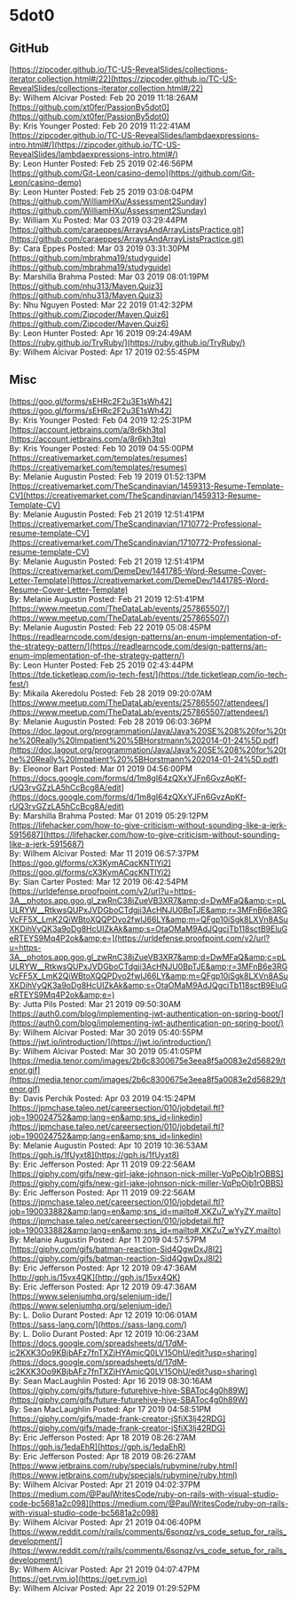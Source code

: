 # 5dot0
## GitHub<br/>
[https://zipcoder.github.io/TC-US-RevealSlides/collections-iterator,collection.html#/22](https://zipcoder.github.io/TC-US-RevealSlides/collections-iterator,collection.html#/22)<br/>By: Wilhem Alcivar Posted: Feb 20 2019 11:18:26AM<br/>[https://github.com/xt0fer/PassionBy5dot0](https://github.com/xt0fer/PassionBy5dot0)<br/>By: Kris Younger Posted: Feb 20 2019 11:22:41AM<br/>[https://zipcoder.github.io/TC-US-RevealSlides/lambdaexpressions-intro.html#/](https://zipcoder.github.io/TC-US-RevealSlides/lambdaexpressions-intro.html#/)<br/>By: Leon Hunter Posted: Feb 25 2019 02:46:56PM<br/>[https://github.com/Git-Leon/casino-demo](https://github.com/Git-Leon/casino-demo)<br/>By: Leon Hunter Posted: Feb 25 2019 03:08:04PM<br/>[https://github.com/WilliamHXu/Assessment2Sunday](https://github.com/WilliamHXu/Assessment2Sunday)<br/>By: William Xu Posted: Mar 03 2019 03:29:44PM<br/>[https://github.com/caraeppes/ArraysAndArrayListsPractice.git](https://github.com/caraeppes/ArraysAndArrayListsPractice.git)<br/>By: Cara Eppes Posted: Mar 03 2019 03:31:30PM<br/>[https://github.com/mbrahma19/studyguide](https://github.com/mbrahma19/studyguide)<br/>By: Marshilla Brahma Posted: Mar 03 2019 08:01:19PM<br/>[https://github.com/nhu313/Maven.Quiz3](https://github.com/nhu313/Maven.Quiz3)<br/>By: Nhu Nguyen Posted: Mar 22 2019 01:42:32PM<br/>[https://github.com/Zipcoder/Maven.Quiz6](https://github.com/Zipcoder/Maven.Quiz6)<br/>By: Leon Hunter Posted: Apr 16 2019 09:24:49AM<br/>[https://ruby.github.io/TryRuby/](https://ruby.github.io/TryRuby/)<br/>By: Wilhem Alcivar Posted: Apr 17 2019 02:55:45PM<br/>
## Misc<br/>
[https://goo.gl/forms/sEHRc2F2u3E1sWh42](https://goo.gl/forms/sEHRc2F2u3E1sWh42)<br/>By: Kris Younger Posted: Feb 04 2019 12:25:31PM<br/>[https://account.jetbrains.com/a/8r6kh3tq](https://account.jetbrains.com/a/8r6kh3tq)<br/>By: Kris Younger Posted: Feb 10 2019 04:55:00PM<br/>[https://creativemarket.com/templates/resumes](https://creativemarket.com/templates/resumes)<br/>By: Melanie Augustin Posted: Feb 19 2019 01:52:13PM<br/>[https://creativemarket.com/TheScandinavian/1459313-Resume-Template-CV](https://creativemarket.com/TheScandinavian/1459313-Resume-Template-CV)<br/>By: Melanie Augustin Posted: Feb 21 2019 12:51:41PM<br/>[https://creativemarket.com/TheScandinavian/1710772-Professional-resume-template-CV](https://creativemarket.com/TheScandinavian/1710772-Professional-resume-template-CV)<br/>By: Melanie Augustin Posted: Feb 21 2019 12:51:41PM<br/>[https://creativemarket.com/DemeDev/1441785-Word-Resume-Cover-Letter-Template](https://creativemarket.com/DemeDev/1441785-Word-Resume-Cover-Letter-Template)<br/>By: Melanie Augustin Posted: Feb 21 2019 12:51:41PM<br/>[https://www.meetup.com/TheDataLab/events/257865507/](https://www.meetup.com/TheDataLab/events/257865507/)<br/>By: Melanie Augustin Posted: Feb 22 2019 05:08:45PM<br/>[https://readlearncode.com/design-patterns/an-enum-implementation-of-the-strategy-pattern/](https://readlearncode.com/design-patterns/an-enum-implementation-of-the-strategy-pattern/)<br/>By: Leon Hunter Posted: Feb 25 2019 02:43:44PM<br/>[https://tde.ticketleap.com/io-tech-fest/](https://tde.ticketleap.com/io-tech-fest/)<br/>By: Mikaila Akeredolu Posted: Feb 28 2019 09:20:07AM<br/>[https://www.meetup.com/TheDataLab/events/257865507/attendees/](https://www.meetup.com/TheDataLab/events/257865507/attendees/)<br/>By: Melanie Augustin Posted: Feb 28 2019 06:03:36PM<br/>[https://doc.lagout.org/programmation/Java/Java%20SE%208%20for%20the%20Really%20Impatient%20%5BHorstmann%202014-01-24%5D.pdf](https://doc.lagout.org/programmation/Java/Java%20SE%208%20for%20the%20Really%20Impatient%20%5BHorstmann%202014-01-24%5D.pdf)<br/>By: Eleonor Bart Posted: Mar 01 2019 04:56:00PM<br/>[https://docs.google.com/forms/d/1m8gI64zQXxYJFn6GvzApKf-rUQ3rvGZzLA5hCcBcg8A/edit](https://docs.google.com/forms/d/1m8gI64zQXxYJFn6GvzApKf-rUQ3rvGZzLA5hCcBcg8A/edit)<br/>By: Marshilla Brahma Posted: Mar 01 2019 05:29:12PM<br/>[https://lifehacker.com/how-to-give-criticism-without-sounding-like-a-jerk-5915687](https://lifehacker.com/how-to-give-criticism-without-sounding-like-a-jerk-5915687)<br/>By: Wilhem Alcivar Posted: Mar 11 2019 06:57:37PM<br/>[https://goo.gl/forms/cX3KymACqcKNTlYi2](https://goo.gl/forms/cX3KymACqcKNTlYi2)<br/>By: Sian Carter Posted: Mar 12 2019 06:42:54PM<br/>[https://urldefense.proofpoint.com/v2/url?u=https-3A__photos.app.goo.gl_zwRnC38jZueVB3XR7&amp;d=DwMFaQ&amp;c=pLULRYW__RtkwsQUPxJVDGboCTdgji3AcHNJU0BpTJE&amp;r=3MFnB6e3RGVcFF5X_LmK2QiWBtoXQQPDvo2fwlJ66LY&amp;m=QFgp10iSgk8LXVn8ASuXKDihVyQK3a9oDg8HcUIZkAk&amp;s=OtaOMaM9AdJQgcjTb118sctB9EluGeRTEYS9Mq4P2ok&amp;e=](https://urldefense.proofpoint.com/v2/url?u=https-3A__photos.app.goo.gl_zwRnC38jZueVB3XR7&amp;d=DwMFaQ&amp;c=pLULRYW__RtkwsQUPxJVDGboCTdgji3AcHNJU0BpTJE&amp;r=3MFnB6e3RGVcFF5X_LmK2QiWBtoXQQPDvo2fwlJ66LY&amp;m=QFgp10iSgk8LXVn8ASuXKDihVyQK3a9oDg8HcUIZkAk&amp;s=OtaOMaM9AdJQgcjTb118sctB9EluGeRTEYS9Mq4P2ok&amp;e=)<br/>By: Jutta Pils Posted: Mar 21 2019 09:50:30AM<br/>[https://auth0.com/blog/implementing-jwt-authentication-on-spring-boot/](https://auth0.com/blog/implementing-jwt-authentication-on-spring-boot/)<br/>By: Wilhem Alcivar Posted: Mar 30 2019 05:40:55PM<br/>[https://jwt.io/introduction/](https://jwt.io/introduction/)<br/>By: Wilhem Alcivar Posted: Mar 30 2019 05:41:05PM<br/>[https://media.tenor.com/images/2b6c8300675e3eea8f5a0083e2d56829/tenor.gif](https://media.tenor.com/images/2b6c8300675e3eea8f5a0083e2d56829/tenor.gif)<br/>By: Davis Perchik Posted: Apr 03 2019 04:15:24PM<br/>[https://jpmchase.taleo.net/careersection/010/jobdetail.ftl?job=190024752&amp;lang=en&amp;sns_id=linkedin](https://jpmchase.taleo.net/careersection/010/jobdetail.ftl?job=190024752&amp;lang=en&amp;sns_id=linkedin)<br/>By: Melanie Augustin Posted: Apr 10 2019 10:36:53AM<br/>[https://gph.is/1fUyxt8](https://gph.is/1fUyxt8)<br/>By: Eric Jefferson Posted: Apr 11 2019 09:22:56AM<br/>[https://giphy.com/gifs/new-girl-jake-johnson-nick-miller-VqPpOjb1rOBBS](https://giphy.com/gifs/new-girl-jake-johnson-nick-miller-VqPpOjb1rOBBS)<br/>By: Eric Jefferson Posted: Apr 11 2019 09:22:56AM<br/>[https://jpmchase.taleo.net/careersection/010/jobdetail.ftl?job=190033882&amp;lang=en&amp;sns_id=mailto#.XKZu7_wYyZY.mailto](https://jpmchase.taleo.net/careersection/010/jobdetail.ftl?job=190033882&amp;lang=en&amp;sns_id=mailto#.XKZu7_wYyZY.mailto)<br/>By: Melanie Augustin Posted: Apr 11 2019 04:57:57PM<br/>[https://giphy.com/gifs/batman-reaction-Sid4QgwDxJ8l2](https://giphy.com/gifs/batman-reaction-Sid4QgwDxJ8l2)<br/>By: Eric Jefferson Posted: Apr 12 2019 09:47:36AM<br/>[http://gph.is/15vx4QK](http://gph.is/15vx4QK)<br/>By: Eric Jefferson Posted: Apr 12 2019 09:47:36AM<br/>[https://www.seleniumhq.org/selenium-ide/](https://www.seleniumhq.org/selenium-ide/)<br/>By: L. Dolio Durant Posted: Apr 12 2019 10:06:01AM<br/>[https://sass-lang.com/](https://sass-lang.com/)<br/>By: L. Dolio Durant Posted: Apr 12 2019 10:06:23AM<br/>[https://docs.google.com/spreadsheets/d/17dM-ic2KXK3Oo9KBjbAFz7fnTXZjHYAmicQ0LV15OhU/edit?usp=sharing](https://docs.google.com/spreadsheets/d/17dM-ic2KXK3Oo9KBjbAFz7fnTXZjHYAmicQ0LV15OhU/edit?usp=sharing)<br/>By: Sean MacLaughlin Posted: Apr 16 2019 08:30:16AM<br/>[https://giphy.com/gifs/future-futurehive-hive-SBAToc4g0h89W](https://giphy.com/gifs/future-futurehive-hive-SBAToc4g0h89W)<br/>By: Sean MacLaughlin Posted: Apr 17 2019 04:58:51PM<br/>[https://giphy.com/gifs/made-frank-creator-jSfiX3lj42RDG](https://giphy.com/gifs/made-frank-creator-jSfiX3lj42RDG)<br/>By: Eric Jefferson Posted: Apr 18 2019 08:26:27AM<br/>[https://gph.is/1edaEhR](https://gph.is/1edaEhR)<br/>By: Eric Jefferson Posted: Apr 18 2019 08:26:27AM<br/>[https://www.jetbrains.com/ruby/specials/rubymine/ruby.html](https://www.jetbrains.com/ruby/specials/rubymine/ruby.html)<br/>By: Wilhem Alcivar Posted: Apr 21 2019 04:02:37PM<br/>[https://medium.com/@PaulWritesCode/ruby-on-rails-with-visual-studio-code-bc5681a2c098](https://medium.com/@PaulWritesCode/ruby-on-rails-with-visual-studio-code-bc5681a2c098)<br/>By: Wilhem Alcivar Posted: Apr 21 2019 04:06:40PM<br/>[https://www.reddit.com/r/rails/comments/6sonqz/vs_code_setup_for_rails_development/](https://www.reddit.com/r/rails/comments/6sonqz/vs_code_setup_for_rails_development/)<br/>By: Wilhem Alcivar Posted: Apr 21 2019 04:07:47PM<br/>[https://get.rvm.io](https://get.rvm.io)<br/>By: Wilhem Alcivar Posted: Apr 22 2019 01:29:52PM<br/>